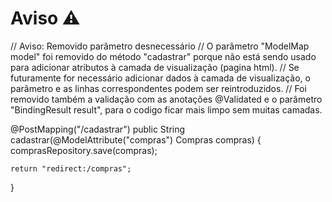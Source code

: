 
# Aviso ⚠

// Aviso: Removido parâmetro desnecessário
// O parâmetro "ModelMap model" foi removido do método "cadastrar" porque não está sendo usado para adicionar atributos à camada de visualização (pagina html).
// Se futuramente for necessário adicionar dados à camada de visualização, o parâmetro e as linhas correspondentes podem ser reintroduzidos.
// Foi removido também a validação com as anotações @Validated e o parâmetro "BindingResult result", para o codigo ficar mais limpo sem muitas camadas.

@PostMapping("/cadastrar")
public String cadastrar(@ModelAttribute("compras") Compras compras) {
    comprasRepository.save(compras);

    return "redirect:/compras";
}


